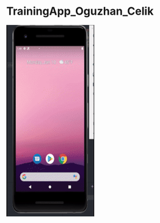 # TrainingApp_Oguzhan_Celik

<img src="https://github.com/patika-128-react-native-bootcamp/TrainingApp_Oguzhan_Celik/blob/Master/src/assets/project-gif.gif" width="230px" height="500px" alt=""/>


